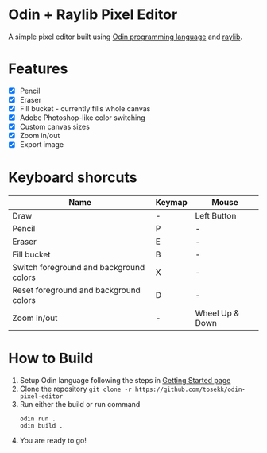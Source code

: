 
# Odin + Raylib Pixel Editor

A simple pixel editor built using [Odin programming language](https://odin-lang.org/) and [raylib](https://www.raylib.com/).

# Features

- [x] Pencil
- [x] Eraser
- [x] Fill bucket - currently fills whole canvas
- [x] Adobe Photoshop-like color switching
- [x] Custom canvas sizes
- [x] Zoom in/out
- [x] Export image

# Keyboard shorcuts

| Name | Keymap | Mouse |
| ---- | ------ | ----- |
| Draw | - | Left Button |
| Pencil | P | - |
| Eraser | E | - |
| Fill bucket | B | - |
| Switch foreground and background colors | X | - |
| Reset foreground and background colors | D | - |
| Zoom in/out | - | Wheel Up & Down |

# How to Build

1. Setup Odin language following the steps in [Getting Started page](https://odin-lang.org/docs/install/)
2. Clone the repository 
    `git clone -r https://github.com/tosekk/odin-pixel-editor`
3. Run either the build or run command
    ```
    odin run .
    odin build .
    ```
4. You are ready to go!